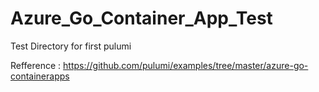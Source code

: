 # Azure_Go_Container_App_Test
Test Directory for first pulumi

Refference : https://github.com/pulumi/examples/tree/master/azure-go-containerapps
